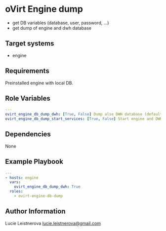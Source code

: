 oVirt Engine dump
=================

- get DB variables (database, user, password, ...)
- get dump of engine and dwh database

Target systems
--------------

* engine

Requirements
------------

Preinstalled engine with local DB.

Role Variables
--------------

```yaml
---
ovirt_engine_db_dump_dwh: [True, False] Dump also DWH database (default: False)
ovirt_engine_db_dump_start_services: [True, False] Start engine and DWH service after dump (default: True)
```

Dependencies
------------

None

Example Playbook
----------------

```yaml
---
- hosts: engine
  vars:
    ovirt_engine_db_dump_dwh: True
  roles:
    - ovirt-engine-db-dump
```

Author Information
------------------

Lucie Leistnerova
lucie.leistnerova@gmail.com
